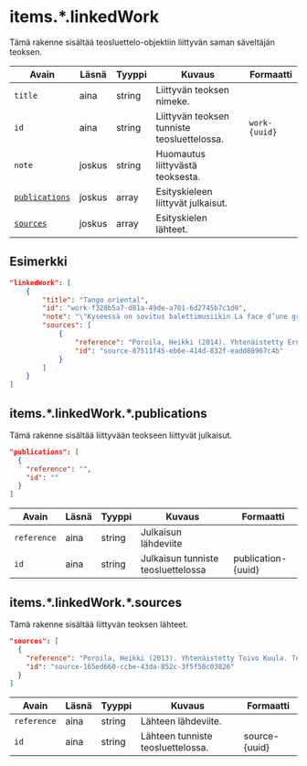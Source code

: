 # items.\*.linkedWork

Tämä rakenne sisältää teosluettelo-objektiin liittyvän saman säveltäjän teoksen.

| Avain | Läsnä | Tyyppi | Kuvaus | Formaatti |
| --- | --- | --- | --- | --- |
| `title` | aina | string | Liittyvän teoksen nimeke. |  |
| `id` | aina | string | Liittyvän teoksen tunniste teosluettelossa. | `work-{uuid}` |
| `note` | joskus | string | Huomautus liittyvästä teoksesta. | |
| [`publications`](#itemslinkedworkpublications) | joskus | array | Esityskieleen liittyvät julkaisut. | |
| [`sources`](#itemslinkedworksources) | joskus | array | Esityskielen lähteet. | |

## Esimerkki

```JSON
"linkedWork": [
    {
        "title": "Tango oriental",
        "id": "work-f328b5a7-d81a-49de-a701-6d2745b7c1d0",
        "note": "\"Kyseessä on sovitus balettimusiikin La face d’une grande ville osasta nro 6 (Vikande hus).\" (Poroila 2014)",
        "sources": [
            {
                "reference": "Poroila, Heikki (2014). Yhtenäistetty Ernest Pingoud. Teosten yhtenäistettyjen nimekkeiden ohjeluettelo. Helsinki, Suomen musiikkikirjastoyhdistys. Suomen musiikkikirjastoyhdistyksen julkaisusarja, 169. PDF. ISBN 978-952-5363-68-5. ",
                "id": "source-87511f45-eb6e-414d-832f-eadd88967c4b"
            }
        ]
    }
]
```

## items.\*.linkedWork.\*.publications

Tämä rakenne sisältää liittyvään teokseen liittyvät julkaisut.

```JSON
"publications": [
  {
    "reference": "",
    "id": ""
  }
]
```

| Avain | Läsnä | Tyyppi | Kuvaus | Formaatti |
| --- | --- | --- | --- | --- |
| `reference` | aina | string | Julkaisun lähdeviite | |
| `id` | aina | string | Julkaisun tunniste teosluettelossa | publication-{uuid} |

## items.\*.linkedWork.\*.sources

Tämä rakenne sisältää liittyvän teoksen lähteet.

```JSON
"sources": [
  {
    "reference": "Poroila, Heikki (2013). Yhtenäistetty Toivo Kuula. Teosten yhtenäistettyjen nimekkeiden ohjeluettelo. Helsinki, Suomen musiikkikirjastoyhdistys. Suomen musiikkikirjastoyhdistyksen julkaisusarja, 154. Toinen laitos, verkkoversio 1.0. ISBN 978-952-5363-53-1.",
    "id": "source-165ed660-ccbe-43da-852c-3f5f58c03826"
  }
]
```

| Avain | Läsnä | Tyyppi | Kuvaus | Formaatti |
| --- | --- | --- | --- | --- |
| `reference` | aina | string | Lähteen lähdeviite. | |
| `id` | aina | string | Lähteen tunniste teosluettelossa. | source-{uuid} |